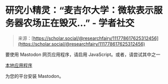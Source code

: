 <!--yml

类别：未分类

日期：2024年05月27日 14:56:20

-->

# 研究小精灵：“麦吉尔大学：微软表示服务器农场正在毁灭…” - 学者社交

> 来源：[https://scholar.social/@researchfairy/111778617625312456](https://scholar.social/@researchfairy/111778617625312456)

要使用 Mastodon 网页应用程序，请启用 JavaScript。或者，请尝试其中之一

[本地应用程序](https://joinmastodon.org/apps)

为您的平台安装 Mastodon。
